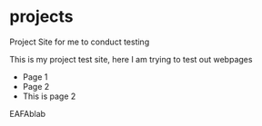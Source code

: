 # projects
Project Site for me to conduct testing

This is my project test site, here I am trying to test out webpages
- Page 1
- Page 2
- This is page 2

EAFAblab
